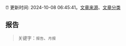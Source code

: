 :alarm_clock: 更新时间: 2024-10-08 06:45:41。[文章来源](/README.md)、[文章分类](/TAGS.md)

## 报告


> 关键字：`报告`、`月报`



